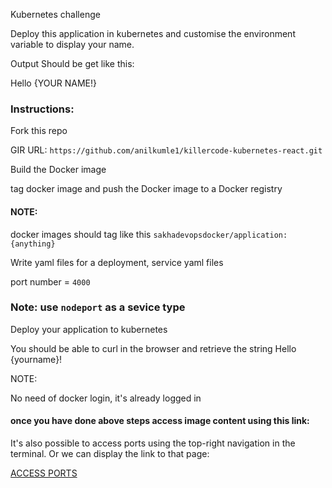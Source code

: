 
Kubernetes challenge

Deploy this application in kubernetes and customise the environment variable to display your name.

Output Should be get like this:

Hello {YOUR NAME!}

### Instructions:

Fork this repo

GIR URL: `https://github.com/anilkumle1/killercode-kubernetes-react.git`

Build the Docker image

tag docker image and push the Docker image to a Docker registry

#### NOTE:

docker images should tag like this `sakhadevopsdocker/application:{anything}`

Write yaml files for a deployment, service yaml files

port number = `4000`

### Note: use  `nodeport` as a sevice type

Deploy your application to kubernetes

You should be able to curl in the browser and retrieve the string Hello {yourname}!

NOTE:

No need of docker login, it's already logged in

#### once you have done above steps access image content using this link:

It's also possible to access ports using the top-right navigation in the terminal.
Or we can display the link to that page:

[ACCESS PORTS]({{TRAFFIC_SELECTOR}})
